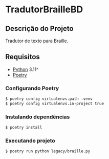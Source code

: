 # TradutorBrailleBD

## Descrição do Projeto
Tradutor de texto para Braille.

## Requisitos
- [Python](https://www.python.org/) 3.11^
- [Poetry](https://python-poetry.org/docs/)
### Configurando Poetry
```bash
$ poetry config virtualenvs.path .venv
$ poetry config virtualenvs.in-project true
```
### Instalando dependências
```bash
$ poetry install
```
### Executando projeto
```bash
$ poetry run python legacy/braille.py
```